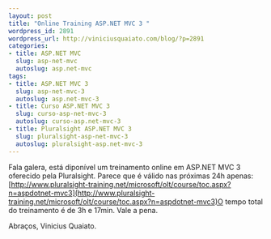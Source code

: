 ```yaml
--- 
layout: post
title: "Online Training ASP.NET MVC 3 "
wordpress_id: 2891
wordpress_url: http://viniciusquaiato.com/blog/?p=2891
categories: 
- title: ASP.NET MVC
  slug: asp-net-mvc
  autoslug: asp.net-mvc
tags: 
- title: ASP.NET MVC 3
  slug: asp-net-mvc-3
  autoslug: asp.net-mvc-3
- title: Curso ASP.NET MVC 3
  slug: curso-asp-net-mvc-3
  autoslug: curso-asp.net-mvc-3
- title: Pluralsight ASP.NET MVC 3
  slug: pluralsight-asp-net-mvc-3
  autoslug: pluralsight-asp.net-mvc-3
---
```

Fala galera, está diponível um treinamento online em ASP.NET MVC 3 oferecido pela Pluralsight. Parece que é válido nas próximas 24h apenas:[http://www.pluralsight-training.net/microsoft/olt/course/toc.aspx?n=aspdotnet-mvc3](http://www.pluralsight-training.net/microsoft/olt/course/toc.aspx?n=aspdotnet-mvc3)O tempo total do treinamento é de 3h e 17min. Vale a pena.

Abraços,
Vinicius Quaiato.
